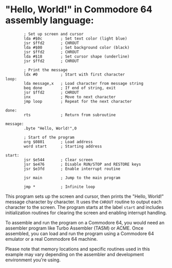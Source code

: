 # "Hello, World!"  in Commodore 64 assembly language:

```assembly
        ; Set up screen and cursor
        lda #$0c        ; Set text color (light blue)
        jsr $ffd2       ; CHROUT
        lda #$00        ; Set background color (black)
        jsr $ffd2       ; CHROUT
        lda #$18        ; Set cursor shape (underline)
        jsr $ffd2       ; CHROUT

        ; Print the message
        ldx #0          ; Start with first character
loop:
        lda message,x   ; Load character from message string
        beq done        ; If end of string, exit
        jsr $ffd2       ; CHROUT
        inx             ; Move to next character
        jmp loop        ; Repeat for the next character

done:
        rts             ; Return from subroutine

message:
        .byte "Hello, World!",0

        ; Start of the program
        org $0801       ; Load address
        word start      ; Starting address

start:
        jsr $e544       ; Clear screen
        jsr $e476       ; Disable RUN/STOP and RESTORE keys
        jsr $e3fd       ; Enable interrupt routine

        jsr main        ; Jump to the main program

        jmp *           ; Infinite loop
```

This program sets up the screen and cursor, then prints the "Hello, World!" message character by character. It uses the `CHROUT` routine to output each character to the screen. The program starts at the label `start` and includes initialization routines for clearing the screen and enabling interrupt handling.

To assemble and run the program on a Commodore 64, you would need an assembler program like Turbo Assembler (TASM) or ACME. Once assembled, you can load and run the program using a Commodore 64 emulator or a real Commodore 64 machine.

Please note that memory locations and specific routines used in this example may vary depending on the assembler and development environment you're using.

